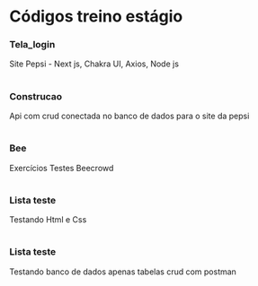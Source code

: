 # Códigos treino estágio

### Tela_login
Site Pepsi - Next js, Chakra UI, Axios, Node js
#
### Construcao
Api com crud conectada no banco de dados para o site da pepsi
#
### Bee
Exercícios Testes Beecrowd
#
### Lista teste
Testando Html e Css
#
### Lista teste
Testando banco de dados apenas tabelas crud com postman
#